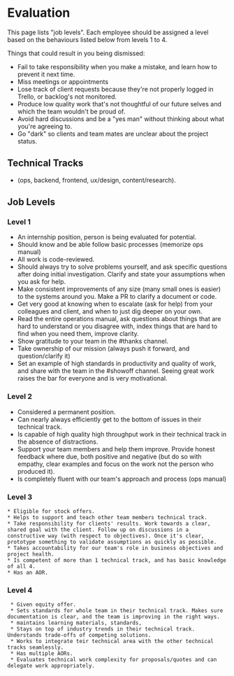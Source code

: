 
# Evaluation

This page lists "job levels". Each employee should be assigned a level based on the behaviours listed below from levels 1 to 4.

Things that could result in you being dismissed:
   * Fail to take responsibility when you make a mistake, and learn how to prevent it next time.
   * Miss meetings or appointments
   * Lose track of client requests because they're not properly logged in Trello, or backlog's not monitored.
   * Produce low quality work that's not thoughtful of our future selves and which the team wouldn't be proud of.
   * Avoid hard discussions and be a "yes man" without thinking about what you're agreeing to.
   * Go "dark" so clients and team mates are unclear about the project status.

## Technical Tracks
  * (ops, backend, frontend, ux/design, content/research).

## Job Levels

### Level 1
   * An internship position, person is being evaluated for potential.
   * Should know and be able follow basic processes (memorize ops manual)
   * All work is code-reviewed.
   * Should always try to solve problems yourself, and ask specific questions after doing initial investigation. Clarify and state your assumptions when you ask for help.
   * Make consistent improvements of any size (many small ones is easier) to the systems around you. Make a PR to clarify a document or code.
   * Get very good at knowing when to escalate (ask for help) from your colleagues and client, and when to just dig deeper on your own.
   * Read the entire operations manual, ask questions about things that are hard to understand or you disagree with, index things that are hard to find when you need them, improve clarity.
   * Show gratitude to your team in the #thanks channel.
   * Take ownership of our mission (always push it forward, and question/clarify it)
   * Set an example of high standards in productivity and quality of work, and share with the team in the #showoff channel. Seeing great work raises the bar for everyone and is very motivational.

### Level 2
   * Considered a permanent position.
   * Can nearly always efficiently get to the bottom of issues in their technical track.
   * Is capable of high quality high throughput work in their technical track in the absence of distractions.
   * Support your team members and help them improve. Provide honest feedback where due, both positive and negative (but do so with empathy, clear examples and focus on the work not the person who produced it).
   * Is completely fluent with our team's approach and process (ops manual)

### Level 3
    * Eligible for stock offers.
    * Helps to support and teach other team members technical track.
    * Take responsibility for clients' results. Work towards a clear, shared goal with the client. Follow up on discussions in a constructive way (with respect to objectives). Once it's clear, prototype something to validate assumptions as quickly as possible.
    * Takes accountability for our team's role in business objectives and project health.
    * Is competent of more than 1 technical track, and has basic knowledge of all 4.
    * Has an AOR.
  
  ### Level 4
     * Given equity offer.
     * Sets standards for whole team in their technical track. Makes sure documentation is clear, and the team is improving in the right ways.
     * maintains learning materials, standards, 
     * Stays on top of industry trends in their technical track. Understands trade-offs of competing solutions.
     * Works to integrate teir technical area with the other technical tracks seamlessly.
     * Has multiple AORs.
     * Evaluates technical work complexity for proposals/quotes and can delegate work appropriately.
   
   
 
